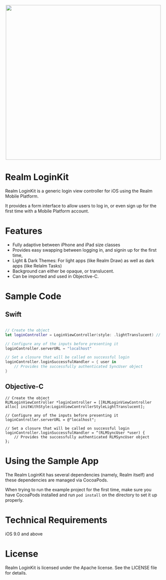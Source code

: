 <p align="center">
<img src="https://raw.githubusercontent.com/realm-demos/realm-loginkit/master/screenshot.jpg" width="500" style="margin:0 auto" />
</p>

# Realm LoginKit

Realm LoginKit is a generic login view controller for iOS using the Realm Mobile Platform.

It provides a form interface to allow users to log in, or even sign up for the first time with a Mobile Platform account.

# Features

* Fully adaptive between iPhone and iPad size classes
* Provides easy swapping between logging in, and signin up for the first time,
* Light & Dark Themes: For light apps (like Realm Draw) as well as dark apps (like Relalm Tasks)
* Background can either be opaque, or translucent.
* Can be imported and used in Objective-C.

# Sample Code

## Swift

```swift

// Create the object
let loginController = LoginViewController(style: .lightTranslucent) // init() also defaults to lightTranslucent

// Configure any of the inputs before presenting it
loginController.serverURL = "localhost"

// Set a closure that will be called on successful login
loginController.loginSuccessfulHandler = { user in
	// Provides the successfully authenticated SyncUser object
}

```

## Objective-C

```objc
// Create the object
RLMLoginViewController *loginController = [[RLMLoginViewController alloc] initWithStyle:LoginViewControllerStyleLightTranslucent];

// Configure any of the inputs before presenting it
loginController.serverURL = @"localhost";

// Set a closure that will be called on successful login
loginController.loginSuccessfulHandler = ^(RLMSyncUser *user) {
	// Provides the successfully authenticated RLMSyncUser object
};

```

# Using the Sample App

The Realm LoginKit has several dependencies (namely, Realm itself) and these dependencies are managed via CocoaPods.

When trying to run the example project for the first time, make sure you have CocoaPods installed and run `pod install`
on the directory to set it up properly.

# Technical Requirements

iOS 9.0 and above

# License

Realm LoginKit is licensed under the Apache license. See the LICENSE file for details.
